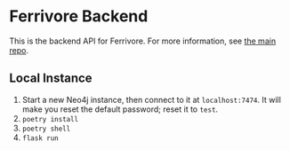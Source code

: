 # Ferrivore Backend

This is the backend API for Ferrivore. For more information, see [the main repo](https://github.com/Lactantius/ferrivore).

## Local Instance

1. Start a new Neo4j instance, then connect to it at `localhost:7474`. It will make you reset the default password; reset it to `test`.
2. `poetry install`
3. `poetry shell`
4. `flask run`
